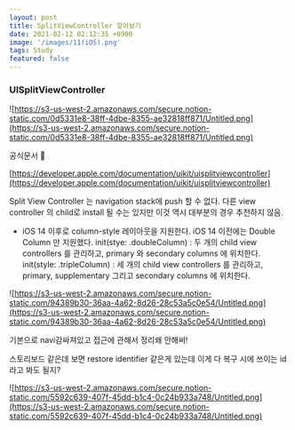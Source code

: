 ```yaml
---
layout: post
title: SplitViewController 알아보기
date: 2021-02-12 02:12:35 +0900
image: '/images/11(iOS).png'
tags: Study
featured: false
---
```

### UISplitViewController

![https://s3-us-west-2.amazonaws.com/secure.notion-static.com/0d5331e8-38ff-4dbe-8355-ae32818ff871/Untitled.png](https://s3-us-west-2.amazonaws.com/secure.notion-static.com/0d5331e8-38ff-4dbe-8355-ae32818ff871/Untitled.png)

공식문서 📑

[https://developer.apple.com/documentation/uikit/uisplitviewcontroller](https://developer.apple.com/documentation/uikit/uisplitviewcontroller)

Split View Controller 는 navigation stack에 push 할 수 없다. 다른 view controller 의 child로 install 될 수는 있지만 이것 역시 대부분의 경우 추천하지 않음.

- iOS 14 이후로 column-style 레이아웃을 지원한다. iOS 14 이전에는 Double Column 만 지원했다.
init(stye: .doubleColumn) : 두 개의 child view controllers 를 관리하고, primary 와 secondary columns 에 위치한다.
init(style: .tripleColumn) : 세 개의 child view controllers 를 관리하고, primary, supplementary 그리고 secondary columns 에 위치한다.

![https://s3-us-west-2.amazonaws.com/secure.notion-static.com/94389b30-36aa-4a62-8d26-28c53a5c0e54/Untitled.png](https://s3-us-west-2.amazonaws.com/secure.notion-static.com/94389b30-36aa-4a62-8d26-28c53a5c0e54/Untitled.png)

기본으로 navi감싸져있고 접근에 관해서 정리왜 안해써!

스토리보드 같은데 보면 restore identifier 같은게 있는데 이게 다 복구 시에 쓰이는 id 라고 봐도 될지?

![https://s3-us-west-2.amazonaws.com/secure.notion-static.com/5592c639-407f-45dd-b1c4-0c24b933a748/Untitled.png](https://s3-us-west-2.amazonaws.com/secure.notion-static.com/5592c639-407f-45dd-b1c4-0c24b933a748/Untitled.png)